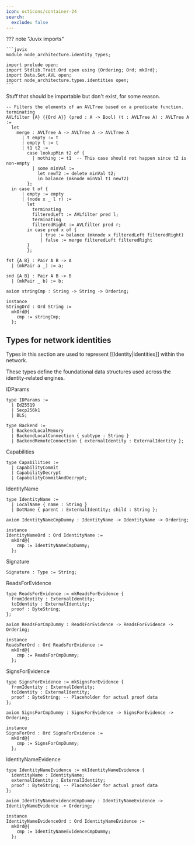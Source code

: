 ```yaml
---
icon: octicons/container-24
search:
  exclude: false
---
```


??? note "Juvix imports"

    ```juvix
    module node_architecture.identity_types;

    import prelude open;
    import Stdlib.Trait.Ord open using {Ordering; Ord; mkOrd};
    import Data.Set.AVL open;
    import node_architecture.types.identities open;
    ```

Stuff that should be importable but don't exist, for some reason.

```juvix
-- Filters the elements of an AVLTree based on a predicate function.
terminating
AVLfilter {A} {{Ord A}} (pred : A -> Bool) (t : AVLTree A) : AVLTree A :=
  let
    merge : AVLTree A -> AVLTree A -> AVLTree A
      | t empty := t
      | empty t := t
      | t1 t2 :=
        case lookupMin t2 of {
          | nothing := t1  -- This case should not happen since t2 is non-empty
          | some minVal :=
            let newT2 := delete minVal t2;
            in balance (mknode minVal t1 newT2)
        };
  in case t of {
      | empty := empty
      | (node x _ l r) :=
        let
          terminating
          filteredLeft := AVLfilter pred l;
          terminating
          filteredRight := AVLfilter pred r;
        in case pred x of {
             | true := balance (mknode x filteredLeft filteredRight)
             | false := merge filteredLeft filteredRight
        }
        };

fst {A B} : Pair A B -> A
  | (mkPair a _) := a;

snd {A B} : Pair A B -> B
  | (mkPair _ b) := b;
```

```juvix
axiom stringCmp : String -> String -> Ordering;

instance
StringOrd : Ord String :=
  mkOrd@{
    cmp := stringCmp;
  };
```

## Types for network identities

Types in this section are used to represent [[Identity|identities]] within the network.

These types define the foundational data structures used across the identity-related engines.

IDParams

```juvix
type IDParams :=
  | Ed25519
  | Secp256k1
  | BLS;
```

```juvix
type Backend :=
  | BackendLocalMemory
  | BackendLocalConnection { subtype : String }
  | BackendRemoteConnection { externalIdentity : ExternalIdentity };
```

Capabilities

```juvix
type Capabilities :=
  | CapabilityCommit
  | CapabilityDecrypt
  | CapabilityCommitAndDecrypt;
```

IdentityName

```juvix
type IdentityName :=
  | LocalName { name : String }
  | DotName { parent : ExternalIdentity; child : String };

axiom IdentityNameCmpDummy : IdentityName -> IdentityName -> Ordering;

instance
IdentityNameOrd : Ord IdentityName :=
  mkOrd@{
    cmp := IdentityNameCmpDummy;
  };
```

Signature

```juvix
Signature : Type := String;
```

ReadsForEvidence

```juvix
type ReadsForEvidence := mkReadsForEvidence {
  fromIdentity : ExternalIdentity;
  toIdentity : ExternalIdentity;
  proof : ByteString;
};

axiom ReadsForCmpDummy : ReadsForEvidence -> ReadsForEvidence -> Ordering;

instance
ReadsForOrd : Ord ReadsForEvidence :=
  mkOrd@{
    cmp := ReadsForCmpDummy;
  };
```

SignsForEvidence

```juvix
type SignsForEvidence := mkSignsForEvidence {
  fromIdentity : ExternalIdentity;
  toIdentity : ExternalIdentity;
  proof : ByteString; -- Placeholder for actual proof data
};

axiom SignsForCmpDummy : SignsForEvidence -> SignsForEvidence -> Ordering;

instance
SignsForOrd : Ord SignsForEvidence :=
  mkOrd@{
    cmp := SignsForCmpDummy;
  };
```

IdentityNameEvidence

```juvix
type IdentityNameEvidence := mkIdentityNameEvidence {
  identityName : IdentityName;
  externalIdentity : ExternalIdentity;
  proof : ByteString; -- Placeholder for actual proof data
};

axiom IdentityNameEvidenceCmpDummy : IdentityNameEvidence -> IdentityNameEvidence -> Ordering;

instance
IdentityNameEvidenceOrd : Ord IdentityNameEvidence :=
  mkOrd@{
    cmp := IdentityNameEvidenceCmpDummy;
  };
```